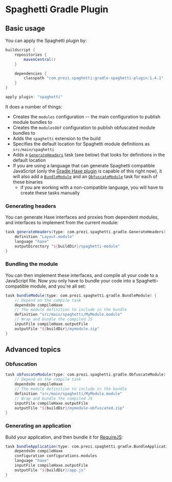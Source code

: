 Spaghetti Gradle Plugin
=======================

## Basic usage

You can apply the Spaghetti plugin by:

```groovy
buildscript {
    repositories {
        mavenCentral()
    }

    dependencies {
        classpath "com.prezi.spaghetti:gradle-spaghetti-plugin:1.4.1"
    }
}

apply plugin: "spaghetti"
```

It does a number of things:

* Creates the `modules` configuration -- the main configuration to publish module bundles to
* Creates the `modulesObf` configuration to publish obfuscated module bundles to
* Adds the `spaghetti` extension to the build
* Specifies the default location for Spaghetti module definitions as `src/main/spaghetti`
* Adds a [`GenerateHeaders`](#generating-headers) task (see below) that looks for definitions in the default location
* If you are using a language that can generate Spaghetti compatible JavaScript (only the [Gradle Haxe plugin](https://github.com/prezi/gradle-haxe-plugin) is capable of this right now), it will also add a [`BundleModule`](#bundling-the-module) and an [`ObfuscateModule`](#obfuscation) task for each of these binaries
	* if you are working with a non-compatible language, you will have to create these tasks manually

### Generating headers

You can generate Haxe interfaces and proxies from dependent modules, and interfaces to implement from the current module:

```groovy
task generateHeaders(type: com.prezi.spaghetti.gradle.GenerateHeaders) {
	definition "Layout.module"
	language "haxe"
	outputDirectory "${buildDir}/spaghetti-module"
}
```

### Bundling the module

You can then implement these interfaces, and compile all your code to a JavaScript file. Now you only have to bundle your code into a Spaghetti-compatible module, and you're all set:

```groovy
task bundleModule(type: com.prezi.spaghetti.gradle.BundleModule) {
	// Depend on the compile task
	dependsOn compileHaxe
	// The module definition to include in the bundle
	definition "src/main/spaghetti/MyModule.module"
	// Wrap and bundle the compiled JS
	inputFile compileHaxe.outputFile
	outputFile "${buildDir}/mymodule.zip"
}
```

## Advanced topics

### Obfuscation


```groovy
task obfuscateModule(type: com.prezi.spaghetti.gradle.ObfuscateModule) {
	// Depend on the compile task
	dependsOn compileHaxe
	// The module definition to include in the bundle
	definition "src/main/spaghetti/MyModule.module"
	// Wrap and bundle the compiled JS
	inputFile compileHaxe.outputFile
	outputFile "${buildDir}/mymodule-obfuscated.zip"
}
```

### Generating an application

Build your application, and then bundle it for [RequireJS](http://requirejs.org/):

```groovy
task bundleApplication(type: com.prezi.spaghetti.gradle.BundleApplication) {
	dependsOn compileHaxe
	configuration configurations.modules
	language "haxe"
	inputFile compileHaxe.outputFile
	outputFile "${buildDir}/app.js"
}
```
